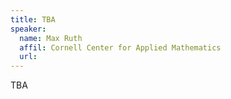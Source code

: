 ```yaml
---
title: TBA
speaker:
  name: Max Ruth
  affil: Cornell Center for Applied Mathematics
  url: 
---
```


TBA

